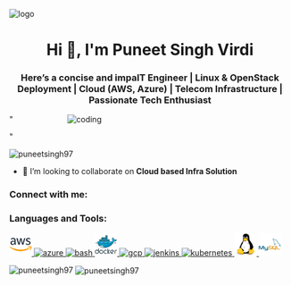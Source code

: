 ![logo](https://www.altengt.com/images/cloudcomputing/cloudcomputing_banner.jpg)
<h1 align="center">Hi 👋, I'm Puneet Singh Virdi</h1>
<h3 align="center">Here’s a concise and impaIT Engineer | Linux & OpenStack Deployment | Cloud (AWS, Azure) | Telecom Infrastructure | Passionate Tech Enthusiast</h3>

<img align="right" alt="coding" width="400" src="https://cdn.dribbble.com/userupload/24390689/file/original-3f13cebc70b575018ccbb750588394bc.gif">
"

"

<p align="left"> <img src="https://komarev.com/ghpvc/?username=puneetsingh97&label=Profile%20views&color=0e75b6&style=flat" alt="puneetsingh97" /> </p>

- 👯 I’m looking to collaborate on **Cloud based Infra Solution**

<h3 align="left">Connect with me:</h3>
<p align="left">
</p>

<h3 align="left">Languages and Tools:</h3>
<p align="left"> <a href="https://aws.amazon.com" target="_blank" rel="noreferrer"> <img src="https://raw.githubusercontent.com/devicons/devicon/master/icons/amazonwebservices/amazonwebservices-original-wordmark.svg" alt="aws" width="40" height="40"/> </a> <a href="https://azure.microsoft.com/en-in/" target="_blank" rel="noreferrer"> <img src="https://www.vectorlogo.zone/logos/microsoft_azure/microsoft_azure-icon.svg" alt="azure" width="40" height="40"/> </a> <a href="https://www.gnu.org/software/bash/" target="_blank" rel="noreferrer"> <img src="https://www.vectorlogo.zone/logos/gnu_bash/gnu_bash-icon.svg" alt="bash" width="40" height="40"/> </a> <a href="https://www.docker.com/" target="_blank" rel="noreferrer"> <img src="https://raw.githubusercontent.com/devicons/devicon/master/icons/docker/docker-original-wordmark.svg" alt="docker" width="40" height="40"/> </a> <a href="https://cloud.google.com" target="_blank" rel="noreferrer"> <img src="https://www.vectorlogo.zone/logos/google_cloud/google_cloud-icon.svg" alt="gcp" width="40" height="40"/> </a> <a href="https://www.jenkins.io" target="_blank" rel="noreferrer"> <img src="https://www.vectorlogo.zone/logos/jenkins/jenkins-icon.svg" alt="jenkins" width="40" height="40"/> </a> <a href="https://kubernetes.io" target="_blank" rel="noreferrer"> <img src="https://www.vectorlogo.zone/logos/kubernetes/kubernetes-icon.svg" alt="kubernetes" width="40" height="40"/> </a> <a href="https://www.linux.org/" target="_blank" rel="noreferrer"> <img src="https://raw.githubusercontent.com/devicons/devicon/master/icons/linux/linux-original.svg" alt="linux" width="40" height="40"/> </a> <a href="https://www.mysql.com/" target="_blank" rel="noreferrer"> <img src="https://raw.githubusercontent.com/devicons/devicon/master/icons/mysql/mysql-original-wordmark.svg" alt="mysql" width="40" height="40"/> </a> </p>

<p><img align="left" src="https://github-readme-stats.vercel.app/api/top-langs?username=puneetsingh97&show_icons=true&locale=en&layout=compact" alt="puneetsingh97" /></p>

<p>&nbsp;<img align="center" src="https://github-readme-stats.vercel.app/api?username=puneetsingh97&show_icons=true&locale=en" alt="puneetsingh97" /></p>

